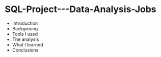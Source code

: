 # SQL-Project---Data-Analysis-Jobs
- Introduction
- Backgroung
- Tools I used
- The analysis
- What I learned
- Conclusions
